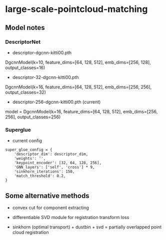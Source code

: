 # large-scale-pointcloud-matching

## Model notes

### DescriptorNet

* descriptor-dgcnn-kitti00.pth

DgcnnModel(k=10, feature_dims=[64, 128, 512], emb_dims=[256, 128], output_classes=16)

* descriptor-32-dgcnn-kitti00.pth

DgcnnModel(k=16, feature_dims=[64, 128, 512], emb_dims=[256, 256], output_classes=32)

* descriptor-256-dgcnn-kitti00.pth (current)

model = DgcnnModel(k=16, feature_dims=[64, 128, 512], emb_dims=[256, 256], output_classes=256)

### Superglue

* current config

````
super_glue_config = {
    'descriptor_dim': descriptor_dim,
    'weights': '',
    'keypoint_encoder': [32, 64, 128, 256],
    'GNN_layers': ['self', 'cross'] * 9,
    'sinkhorn_iterations': 150,
    'match_threshold': 0.2,
}
````
## Some alternative methods

* convex cut for component extracting

* differentiable SVD module for registration transform loss

* sinkhorn (optimal transport) + dustbin + svd = partially overlapped point cloud registration
